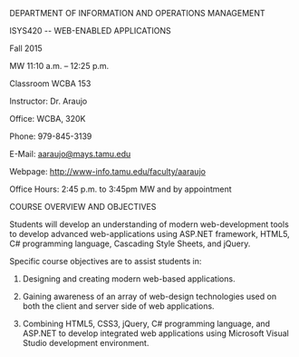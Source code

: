 DEPARTMENT OF INFORMATION AND OPERATIONS MANAGEMENT

ISYS420 -- WEB-ENABLED APPLICATIONS

Fall 2015

MW 11:10 a.m. – 12:25 p.m.

Classroom WCBA 153

Instructor: Dr. Araujo

Office: WCBA, 320K

Phone: 979-845-3139

E-Mail: aaraujo@mays.tamu.edu

Webpage: http://www-info.tamu.edu/faculty/aaraujo

Office Hours: 2:45 p.m. to 3:45pm MW and by appointment

COURSE OVERVIEW AND OBJECTIVES

Students will develop an understanding of modern web-development tools to develop advanced web-applications using ASP.NET framework, HTML5, C# programming language, Cascading Style Sheets, and jQuery.

Specific course objectives are to assist students in:

1. Designing and creating modern web-based applications.

2. Gaining awareness of an array of web-design technologies used on both the client and server side of web applications.

3. Combining HTML5, CSS3, jQuery, C# programming language, and ASP.NET to develop integrated web applications using Microsoft Visual Studio development environment. 